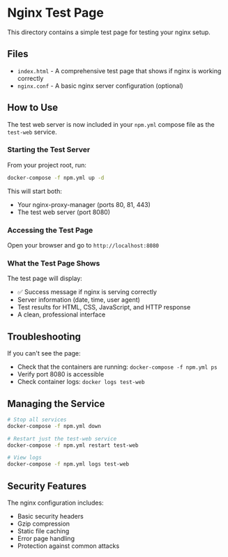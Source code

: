 # Nginx Test Page

This directory contains a simple test page for testing your nginx setup.

## Files

- `index.html` - A comprehensive test page that shows if nginx is working correctly
- `nginx.conf` - A basic nginx server configuration (optional)

## How to Use

The test web server is now included in your `npm.yml` compose file as the `test-web` service.

### Starting the Test Server

From your project root, run:

```bash
docker-compose -f npm.yml up -d
```

This will start both:
- Your nginx-proxy-manager (ports 80, 81, 443)
- The test web server (port 8080)

### Accessing the Test Page

Open your browser and go to `http://localhost:8080`

### What the Test Page Shows

The test page will display:
- ✅ Success message if nginx is serving correctly
- Server information (date, time, user agent)
- Test results for HTML, CSS, JavaScript, and HTTP response
- A clean, professional interface

## Troubleshooting

If you can't see the page:
- Check that the containers are running: `docker-compose -f npm.yml ps`
- Verify port 8080 is accessible
- Check container logs: `docker logs test-web`

## Managing the Service

```bash
# Stop all services
docker-compose -f npm.yml down

# Restart just the test-web service
docker-compose -f npm.yml restart test-web

# View logs
docker-compose -f npm.yml logs test-web
```

## Security Features

The nginx configuration includes:
- Basic security headers
- Gzip compression
- Static file caching
- Error page handling
- Protection against common attacks
